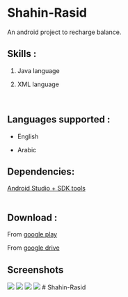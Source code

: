 # Shahin-Rasid
An android project to recharge balance. 


## Skills : 

1. Java language<br />

2. XML language<br />

<br />


## Languages supported :

- English<br />

- Arabic<br />


## Dependencies:

[Android Studio + SDK tools](https://developer.android.com/studio/)<br />
<br />


## Download : 

From [google play](https://play.google.com/store/apps/details?id=com.kh09909.shahinrasid)<br />

From [google drive](https://play.google.com/store/apps/details?id=com.kh09909.shahinrasid)<br />


## Screenshots

<img src="/screenshots/1.jpg">

<img src="/screenshots/2.jpg">

<img src="/screenshots/3.jpg">

<img src="/screenshots/4.jpg">
# Shahin-Rasid
